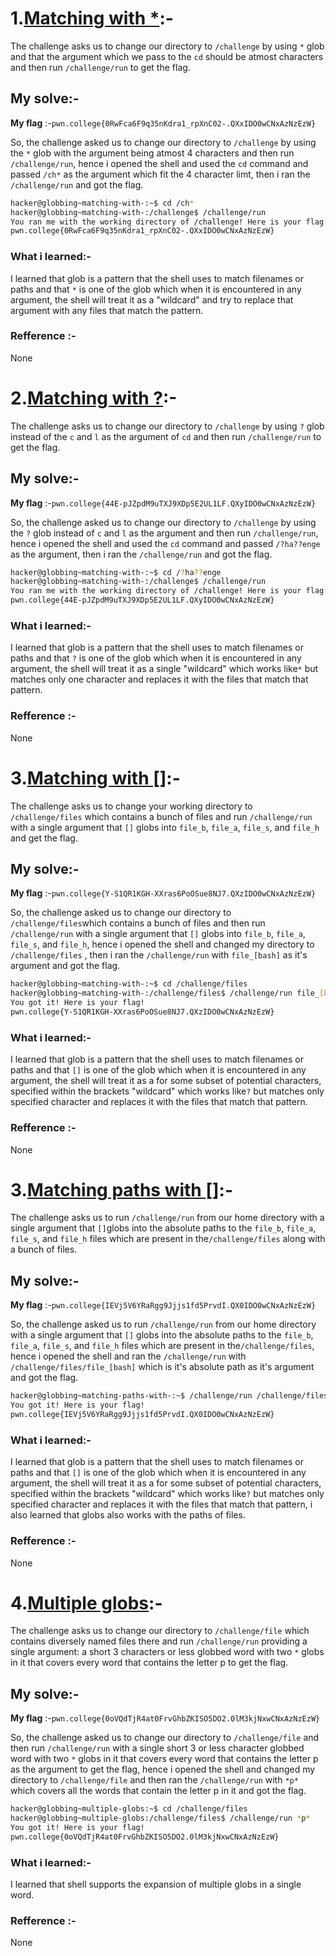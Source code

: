 # **1.<ins>Matching with *</ins>**:-
   The challenge asks us to change our directory to `/challenge` by using `*` glob and that the argument which we pass to the `cd` should be atmost characters and then run `/challenge/run` to get the flag.
## My solve:-
   **My flag** :-`pwn.college{0RwFca6F9q35nKdra1_rpXnC02-.QXxIDO0wCNxAzNzEzW}`

   So, the challenge asked us to change our directory to `/challenge` by using the `*` glob with the argument being atmost 4 characters and then run `/challenge/run`, hence i opened the shell and used the `cd` command and passed `/ch*` as the argument which fit the 4 character limt, then i ran the `/challenge/run` and got the flag.
   ```bash
   hacker@globbing~matching-with-:~$ cd /ch*
   hacker@globbing~matching-with-:/challenge$ /challenge/run
   You ran me with the working directory of /challenge! Here is your flag:
   pwn.college{0RwFca6F9q35nKdra1_rpXnC02-.QXxIDO0wCNxAzNzEzW}
   ```

### What i learned:-
   I learned that glob is a pattern that the shell uses to match filenames or paths and that `*` is one of the glob which when it is encountered in any argument, the shell will treat it as a "wildcard" and try to replace that argument with any files that match the pattern.

### Refference :-
   None


# **2.<ins>Matching with ?</ins>**:-
   The challenge asks us to change our directory to `/challenge` by using `?` glob instead of the `c` and `l` as the argument of `cd` and then run `/challenge/run` to get the flag.
## My solve:-
   **My flag** :-`pwn.college{44E-pJZpdM9uTXJ9XDp5E2UL1LF.QXyIDO0wCNxAzNzEzW}`

   So, the challenge asked us to change our directory to `/challenge` by using the `?` glob instead of `c` and `l` as the argument and then run `/challenge/run`, hence i opened the shell and used the `cd` command and passed `/?ha??enge` as the argument, then i ran the `/challenge/run` and got the flag.
   ```bash
   hacker@globbing~matching-with-:~$ cd /?ha??enge
   hacker@globbing~matching-with-:/challenge$ /challenge/run
   You ran me with the working directory of /challenge! Here is your flag:
   pwn.college{44E-pJZpdM9uTXJ9XDp5E2UL1LF.QXyIDO0wCNxAzNzEzW}
   ```

### What i learned:-
   I learned that glob is a pattern that the shell uses to match filenames or paths and that `?` is one of the glob which when it is encountered in any argument, the shell will treat it as a single "wildcard" which works like`*` but matches only one character and replaces it with the files that match that pattern.

### Refference :-
   None


   
# **3.<ins>Matching with []</ins>**:-
   The challenge asks us to change your working directory to `/challenge/files` which contains a bunch of files and run `/challenge/run` with a single argument that `[]` globs into `file_b`, `file_a`, `file_s`, and `file_h` and get the flag.
## My solve:-
   **My flag** :-`pwn.college{Y-S1QR1KGH-XXras6PoOSue8NJ7.QXzIDO0wCNxAzNzEzW}`

   So, the challenge asked us to change our directory to `/challenge/files`which contains a bunch of files and then run `/challenge/run` with a single argument that `[]` globs into `file_b`, `file_a`, `file_s`, and `file_h`, hence i opened the shell and changed my directory to `/challenge/files` , then i ran the `/challenge/run` with `file_[bash]` as it's argument and got the flag.
   ```bash
   hacker@globbing~matching-with-:~$ cd /challenge/files
   hacker@globbing~matching-with-:/challenge/files$ /challenge/run file_[bash]
   You got it! Here is your flag!
   pwn.college{Y-S1QR1KGH-XXras6PoOSue8NJ7.QXzIDO0wCNxAzNzEzW}
   ```

### What i learned:-
   I learned that glob is a pattern that the shell uses to match filenames or paths and that `[]` is one of the glob which when it is encountered in any argument, the shell will treat it as a for some subset of potential characters, specified within the brackets "wildcard" which works like`?` but matches only specified character and replaces it with the files that match that pattern.

### Refference :-
   None


# **3.<ins>Matching paths with []</ins>**:-
   The challenge asks us to run `/challenge/run` from our home directory with a single argument that `[]`globs into the absolute paths to the `file_b`, `file_a`, `file_s`, and `file_h` files which are present in the`/challenge/files` along with a bunch of files.
## My solve:-
   **My flag** :-`pwn.college{IEVj5V6YRaRgg9Jjjs1fd5PrvdI.QX0IDO0wCNxAzNzEzW}`

   So, the challenge asked us to run `/challenge/run` from our home directory with a single argument that `[]` globs into the absolute paths to the `file_b`, `file_a`, `file_s`, and `file_h` files which are present in the`/challenge/files`, hence i opened the shell and ran the `/challenge/run` with `/challenge/files/file_[bash]` which is it's absolute path as it's argument and got the flag.
   ```bash
   hacker@globbing~matching-paths-with-:~$ /challenge/run /challenge/files/file_[bash]
   You got it! Here is your flag!
   pwn.college{IEVj5V6YRaRgg9Jjjs1fd5PrvdI.QX0IDO0wCNxAzNzEzW}
   ```

### What i learned:-
   I learned that glob is a pattern that the shell uses to match filenames or paths and that `[]` is one of the glob which when it is encountered in any argument, the shell will treat it as a for some subset of potential characters, specified within the brackets "wildcard" which works like`?` but matches only specified character and replaces it with the files that match that pattern, i also learned that globs also works with the paths of files.

### Refference :-
   None


 # **4.<ins>Multiple globs</ins>**:-
   The challenge asks us to change our directory to `/challenge/file` which contains diversely named files there and run `/challenge/run` providing a single argument: a short 3 characters or less globbed word with two `*` globs in it that covers every word that contains the letter p to get the flag.
## My solve:-
   **My flag** :-`pwn.college{0oVQdTjR4at0FrvGhbZKISO5DO2.0lM3kjNxwCNxAzNzEzW}`

   So, the challenge asked us to change our directory to `/challenge/file` and then run `/challenge/run` with a single short 3 or less character globbed word with two `*` globs in it that covers every word that contains the letter p as the argument to get the flag, hence i opened the shell and changed my directory to `/challenge/file` and then ran the `/challenge/run` with `*p*` which covers all the words that contain the letter p in it and got the flag.
   ```bash
   hacker@globbing~multiple-globs:~$ cd /challenge/files
   hacker@globbing~multiple-globs:/challenge/files$ /challenge/run *p*
   You got it! Here is your flag!
   pwn.college{0oVQdTjR4at0FrvGhbZKISO5DO2.0lM3kjNxwCNxAzNzEzW}
   ```

### What i learned:-
   I learned that shell supports the expansion of multiple globs in a single word. 

### Refference :-
   None
